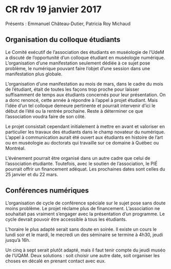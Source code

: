# CR rdv 19 janvier 2017

Présents : Emmanuel Château-Dutier, Patricia Roy Michaud

## Organisation du colloque étudiants

Le Comité exécutif de l’association des étudiants en muséologie de l’UdeM a discuté de l’opportunité d’un colloque étudiant en muséologie numérique. L’organisation d’une manifestation seulement dédiée à ce sujet pose problème, le numérique pouvant faire l’objet d’une session dans une manifestation plus globale.

L’organisation d’une manifestation au mois de mars, dans le cadre du mois de l’étudiant, était de toutes les façons trop proche pour laisser suffisamment de temps aux étudiants concernés pour leur présentation. On a donc renoncé, cette année à répondre à l’appel à projet étudiant. Mais l’idée d’un tel colloque demeure pertinente et pourrait intervenir d’ici le début de l’été ou la rentrée prochaine. Reste à déterminer ce que l’association voudra faire de son côté.

Le projet consistait cependant initialement à mettre en avant et valoriser en particulier les travaux des étudiants dans le champ novateur du numérique. L’appel à communication aurait été ouvert aux étudiants en histoire de l’art ou en muséologie au doctorats qui travaille sur ce domaine à Québec ou Montréal.

L’événement pourrait être organisé dans un autre cadre que celui de l’association étudiante. Toutefois, avec le soutien de l’association, le PIÉ pourrait offrir un financement adéquat. Les prochaines dates sont celles du 25 janvier et du 22 mars.

## Conférences numériques

L’organisation de cycle de conférence spéciale sur le sujet pose sans doute moins problème. Le projet réclame plus de financement. 
L’association ne souhaitait pas vraiment s’engager avec la présentation d’un programme. Le cycle devrait pouvoir être accessible à tous les étudiants.

L’horaire le plus adapté serait sans doute en soirée. Il existe un cours le lundi soir et le mardi, le mecredi un des séminaire se termine à 4h30, jeudi jusqu’à 16h.

Un cinq à sept serait plutôt adapté, mais il faut tenir compte du jeudi muséo de l’UQAM. Deux solutions : soit choisir une autre date, soit organiser les choses en décalé en prenant contact avec eux.
